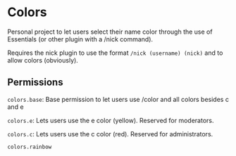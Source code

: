 # Colors
Personal project to let users select their name color through the use of Essentials (or other plugin with a /nick command).

Requires the nick plugin to use the format `/nick (username) (nick)` and to allow colors (obviously).

## Permissions
`colors.base`: Base permission to let users use /color and all colors besides c and e

`colors.e`: Lets users use the e color (yellow). Reserved for moderators.

`colors.c`: Lets users use the c color (red). Reserved for administrators.

`colors.rainbow`
